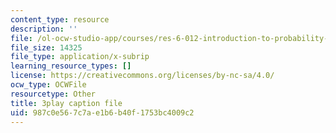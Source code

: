 ```yaml
---
content_type: resource
description: ''
file: /ol-ocw-studio-app/courses/res-6-012-introduction-to-probability-spring-2018/987c0e567c7ae1b6b40f1753bc4009c2_-k8WU-KB0rk.srt
file_size: 14325
file_type: application/x-subrip
learning_resource_types: []
license: https://creativecommons.org/licenses/by-nc-sa/4.0/
ocw_type: OCWFile
resourcetype: Other
title: 3play caption file
uid: 987c0e56-7c7a-e1b6-b40f-1753bc4009c2
---
```

